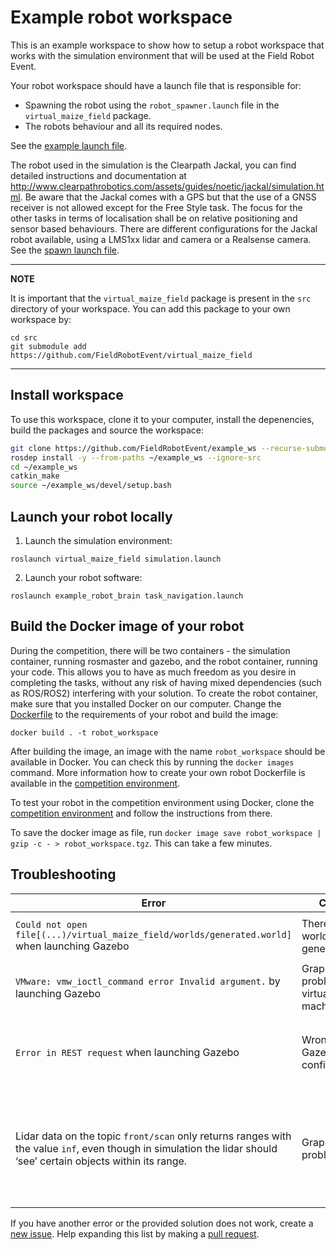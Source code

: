 # Example robot workspace
This is an example workspace to show how to setup a robot workspace that works with the simulation environment that will be used at the Field Robot Event.

Your robot workspace should have a launch file that is responsible for:
* Spawning the robot using the `robot_spawner.launch` file in the `virtual_maize_field` package.
* The robots behaviour and all its required nodes.

See the [example launch file](src/example_robot_brain/launch/task_navigation.launch).

The robot used in the simulation is the Clearpath Jackal, you can find detailed instructions and documentation at http://www.clearpathrobotics.com/assets/guides/noetic/jackal/simulation.html. Be aware that the Jackal comes with a GPS but that the use of a GNSS receiver is not allowed except for the Free Style task. The focus for the other tasks in terms of localisation shall be on relative positioning and sensor based behaviours. There are different configurations for the Jackal robot available, using a LMS1xx lidar and camera or a Realsense camera. See the [spawn launch file](src/example_robot_description/launch/spawn_example_robot.launch).

---
**NOTE**

It is important that the `virtual_maize_field` package is present in the `src` directory of your workspace. You can add this package to your own workspace by:
```commandline
cd src
git submodule add https://github.com/FieldRobotEvent/virtual_maize_field
```
---

## Install workspace
To use this workspace, clone it to your computer, install the depenencies, build the packages and source the workspace:
```bash
git clone https://github.com/FieldRobotEvent/example_ws --recurse-submodules ~/example_ws
rosdep install -y --from-paths ~/example_ws --ignore-src
cd ~/example_ws
catkin_make
source ~/example_ws/devel/setup.bash
```

## Launch your robot locally
1. Launch the simulation environment:
```commandline
roslaunch virtual_maize_field simulation.launch
```
2. Launch your robot software:
```commandline
roslaunch example_robot_brain task_navigation.launch
```

## Build the Docker image of your robot
During the competition, there will be two containers - the simulation container, running rosmaster and gazebo, and the robot container, running your code.
This allows you to have as much freedom as you desire in completing the tasks, without any risk of having mixed dependencies (such as ROS/ROS2) interfering with your solution. To create the robot container, make sure that you installed Docker on our computer. Change the [Dockerfile](Dockerfile) to the requirements of your robot and build the image:

```commandline
docker build . -t robot_workspace
```

After building the image, an image with the name `robot_workspace` should be available in Docker. You can check this by running the `docker images` command. More information how to create your own robot Dockerfile is available in the [competition environment](https://github.com/FieldRobotEvent/competition_environment). 

To test your robot in the competition environment using Docker, clone the [competition environment](https://github.com/FieldRobotEvent/competition_environment) and follow the instructions from there.

To save the docker image as file, run `docker image save robot_workspace | gzip -c - > robot_workspace.tgz`. This can take a few minutes.

## Troubleshooting
| Error | Cause | Solution |
|---|---| --- |
| `Could not open file[(...)/virtual_maize_field/worlds/generated.world]` when launching Gazebo | There is no world file generated. | Generate a world file by e.g. `rosrun virtual_maize_field generate_world.py fre22_task_navigation_mini`. |
| `VMware: vmw_ioctl_command error Invalid argument.` by launching Gazebo | Graphics problem in virtual machine. | Execute `echo "export SVGA_VGPU10=0" >> ~/.profile` in the terminal and reboot your virtual machine. |
| `Error in REST request` when launching Gazebo | Wrong link in Gazebo configuration. | Open `~/.ignition/fuel/config.yaml` and change the line: `url: https://api.ignitionfuel.org` to `url:  https://api.ignitionrobotics.org`. |
| Lidar data on the topic `front/scan` only returns ranges with the value `inf`, even though in simulation the lidar should ‘see’ certain objects within its range. | Graphics problem. | Execute `export LIBGL_ALWAYS_SOFTWARE=1` in the terminal in which you launch gazebo. You have to run this command before starting gazebo. This solves the problem with the lidar, but might have some consequences on the rendering speed of gazebo. |

If you have another error or the provided solution does not work, create a [new issue](https://github.com/FieldRobotEvent/example_ws/issues). Help expanding this list by making a [pull request](https://github.com/FieldRobotEvent/example_ws/pulls).

